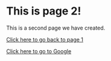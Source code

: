 # This is page 2!

This is a second page we have created.

[Click here to go back to page 1](README.md)

[Click here to go to Google](https://www.google.com)
